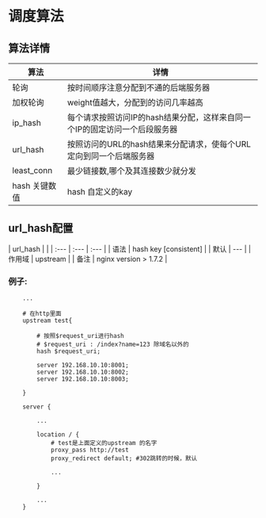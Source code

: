 # 调度算法

## 算法详情

| 算法 | 详情 |
| --- | --- |
| 轮询 | 按时间顺序注意分配到不通的后端服务器 |
| 加权轮询 | weight值越大，分配到的访问几率越高 |
| ip\_hash | 每个请求按照访问IP的hash结果分配，这样来自同一个IP的固定访问一个后段服务器 |
| url\_hash | 按照访问的URL的hash结果来分配请求，使每个URL定向到同一个后端服务器 |
| least\_conn | 最少链接数,哪个及其连接数少就分发 |
| hash 关键数值 | hash 自定义的kay |

## url\_hash配置

| url\_hash |  |
| :--- | :--- | :--- |
| 语法 | hash key \[consistent\] |
| 默认 | --- |
| 作用域 | upstream |
| 备注 | nginx version &gt; 1.7.2 |

### 例子:

```text
    ...

    # 在http里面
    upstream test{

        # 按照$request_uri进行hash 
        # $request_uri : /index?name=123 除域名以外的
        hash $request_uri;

        server 192.168.10.10:8001;
        server 192.168.10.10:8002;
        server 192.168.10.10:8003;

    }

    server {

        ...

        location / {
            # test是上面定义的upstream 的名字
            proxy_pass http://test
            proxy_redirect default; #302跳转的时候，默认

            ...

        }

        ...
    }
```

